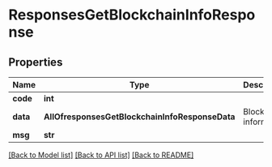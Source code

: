 # ResponsesGetBlockchainInfoResponse

## Properties
Name | Type | Description | Notes
------------ | ------------- | ------------- | -------------
**code** | **int** |  | [optional] 
**data** | **AllOfresponsesGetBlockchainInfoResponseData** | Blockchain information | [optional] 
**msg** | **str** |  | [optional] 

[[Back to Model list]](../README.md#documentation-for-models) [[Back to API list]](../README.md#documentation-for-api-endpoints) [[Back to README]](../README.md)

